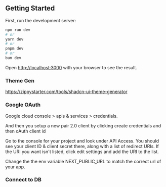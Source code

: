 ## Getting Started

First, run the development server:

```bash
npm run dev
# or
yarn dev
# or
pnpm dev
# or
bun dev
```

Open [http://localhost:3000](http://localhost:3000) with your browser to see the result.

### Theme Gen

https://zippystarter.com/tools/shadcn-ui-theme-generator

### Google OAuth

Google cloud console > apis & services > credentials.

And then you setup a new pair 2.0 client by clicking create credentials and then oAuth client id

Go to the console for your project and look under API Access. You should see your client ID & client secret there, along with a list of redirect URIs. If the URI you want isn't listed, click edit settings and add the URI to the list.

Change the the env variable NEXT_PUBLIC_URL to match the correct url of your app.

### Connect to DB
